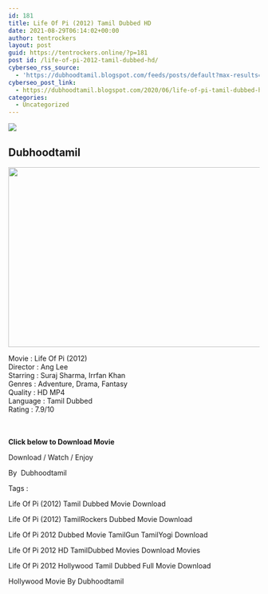 ```yaml
---
id: 181
title: Life Of Pi (2012) Tamil Dubbed HD
date: 2021-08-29T06:14:02+00:00
author: tentrockers
layout: post
guid: https://tentrockers.online/?p=181
post id: /life-of-pi-2012-tamil-dubbed-hd/
cyberseo_rss_source:
  - 'https://dubhoodtamil.blogspot.com/feeds/posts/default?max-results=150&start-index=301'
cyberseo_post_link:
  - https://dubhoodtamil.blogspot.com/2020/06/life-of-pi-tamil-dubbed-hd.html
categories:
  - Uncategorized
---
```

<div class="media_block">
  <img src="https://1.bp.blogspot.com/-8TfoOBz4qgY/XtZudVxU_UI/AAAAAAAABVU/nbPY9xlV4xA8ua-or9TBsFhz6DSKrlEbwCNcBGAsYHQ/s72-c/of-predator-tiger-d-film-ship-friend-movie-wallpaper-pi-drama-free-images-boat-animation-poster-lifepi-fantasy-shipwreck-ocean-adventure-sea-tiger-life-family-voyage-jpg.jpg" class="media_thumbnail" />
</div>

<div dir="ltr" trbidi="on" readability="23.021001615509">
  <h2>
    <span>Dubhoodtamil</span>
  </h2>
  
  <div class="separator">
    <a href="https://1.bp.blogspot.com/-8TfoOBz4qgY/XtZudVxU_UI/AAAAAAAABVU/nbPY9xlV4xA8ua-or9TBsFhz6DSKrlEbwCNcBGAsYHQ/s1600/of-predator-tiger-d-film-ship-friend-movie-wallpaper-pi-drama-free-images-boat-animation-poster-lifepi-fantasy-shipwreck-ocean-adventure-sea-tiger-life-family-voyage-jpg.jpg" imageanchor="1"><img loading="lazy" border="0" data-original-height="900" data-original-width="1600" height="360" src="https://1.bp.blogspot.com/-8TfoOBz4qgY/XtZudVxU_UI/AAAAAAAABVU/nbPY9xlV4xA8ua-or9TBsFhz6DSKrlEbwCNcBGAsYHQ/s640/of-predator-tiger-d-film-ship-friend-movie-wallpaper-pi-drama-free-images-boat-animation-poster-lifepi-fantasy-shipwreck-ocean-adventure-sea-tiger-life-family-voyage-jpg.jpg" width="640" /></a>
  </div>
  
  <p>
    <span>Movie<span> </span>:<span> </span>Life Of Pi (2012)</span><br /><span>Director<span> </span>:<span> </span>Ang Lee</span><br /><span>Starring<span> </span>:<span> </span>Suraj Sharma, Irrfan Khan</span><br /><span>Genres<span> </span>:<span> </span>Adventure, Drama, Fantasy</span><br /><span>Quality<span> </span>:<span> </span>HD MP4</span><br /><span>Language<span> </span>:<span> </span>Tamil Dubbed</span><br /><span>Rating<span> </span>:<span> </span>7.9/10</span><br /><span><br /></span><br />
  </p>
  
  <p>
    <span><b>Click below to Download Movie</b></span>
  </p>
  
  <p>
    <span>Download / Watch / Enjoy</span>
  </p>
  
  <p>
    <span>By&nbsp; Dubhoodtamil</span>
  </p>
  
  <p>
    <span>Tags :</span>
  </p>
  
  <p>
    <span>Life Of Pi (2012) Tamil Dubbed Movie Download</span>
  </p>
  
  <p>
    <span>Life Of Pi (2012) TamilRockers Dubbed Movie Download</span>
  </p>
  
  <p>
    <span>Life Of Pi 2012 Dubbed Movie TamilGun TamilYogi Download</span>
  </p>
  
  <p>
    <span>Life Of Pi 2012 HD TamilDubbed Movies Download Movies</span>
  </p>
  
  <p>
    <span>Life Of Pi 2012 Hollywood Tamil Dubbed Full Movie Download</span>
  </p>
  
  <p>
    <span>Hollywood Movie By Dubhoodtamil</span>
  </p></p>
</div>